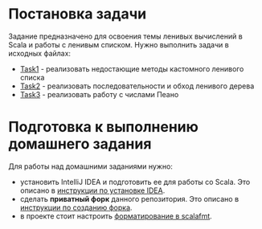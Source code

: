 # Постановка задачи

Задание предназначено для освоения темы ленивых вычислений в Scala и работы с ленивым списком. Нужно выполнить задачи в исходных файлах:
* [Task1](src/main/scala/mipt/homework4/Task1.scala) - реализовать недостающие методы кастомного ленивого списка
* [Task2](src/main/scala/mipt/homework4/Task2.scala) - реализовать последовательности и обход ленивого дерева
* [Task3](src/main/scala/mipt/homework4/Task3.scala) - реализовать работу с числами Пеано

# Подготовка к выполнению домашнего задания

Для работы над домашними заданиями нужно:
* установить IntelliJ IDEA и подготовить ее для работы со Scala. Это описано в [инструкции по установке IDEA](docs/idea-install/install.md).
* сделать **приватный форк** данного репозитория. Это описано в [инструкции по созданию форка](docs/create-fork/private-fork.md).
* в проекте стоит настроить [форматирование в scalafmt](docs/code-style/code-style.md).